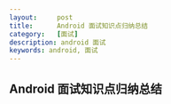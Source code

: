 ```yaml
---
layout:     post
title:      Android 面试知识点归纳总结
category:   [面试]
description: android 面试
keywords: android, 面试
---
```


##  Android 面试知识点归纳总结



